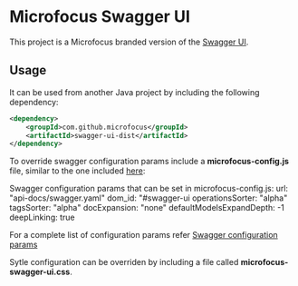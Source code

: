 # Microfocus Swagger UI

This project is a Microfocus branded version of the [Swagger UI](https://github.com/swagger-api/swagger-ui).

## Usage

It can be used from another Java project by including the following dependency:

```xml
<dependency>
    <groupId>com.github.microfocus</groupId>
    <artifactId>swagger-ui-dist</artifactId>
</dependency>
```

To override swagger configuration params include a **microfocus-config.js** file, similar to the one included [here](./src/main/swagger/microfocus-config.js):

Swagger configuration params that can be set in microfocus-config.js:
url: "api-docs/swagger.yaml"
dom_id: "#swagger-ui
operationsSorter: "alpha"
tagsSorter: "alpha"
docExpansion: "none"
defaultModelsExpandDepth: -1
deepLinking: true

For a complete list of configuration params refer [Swagger configuration params](https://github.com/swagger-api/swagger-ui/blob/master/docs/usage/configuration.md#core)

Sytle configuration can be overriden by including a file called **microfocus-swagger-ui.css**.
